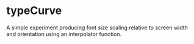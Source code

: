 # typeCurve
A simple experiment producing font size scaling relative to screen width and orientation using an interpolator function.
